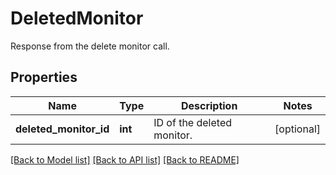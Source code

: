 # DeletedMonitor

Response from the delete monitor call.

## Properties

| Name                   | Type    | Description                | Notes      |
| ---------------------- | ------- | -------------------------- | ---------- |
| **deleted_monitor_id** | **int** | ID of the deleted monitor. | [optional] |

[[Back to Model list]](README.md#documentation-for-models) [[Back to API list]](README.md#documentation-for-api-endpoints) [[Back to README]](README.md)

